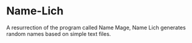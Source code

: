 Name-Lich
=========

A resurrection of the program called Name Mage, Name Lich generates random names based on simple text files.
